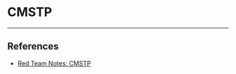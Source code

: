 # CMSTP

---
## References

- [Red Team Notes: CMSTP](https://www.ired.team/offensive-security/code-execution/t1191-cmstp-code-execution)